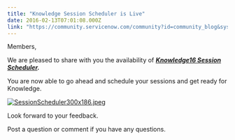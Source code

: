 ```yaml
---
title: "Knowledge Session Scheduler is Live"
date: 2016-02-13T07:01:08.000Z
link: "https://community.servicenow.com/community?id=community_blog&sys_id=a81daea5dbd0dbc01dcaf3231f96192d"
---
```

<p>Members,</p><p></p><p style="text-align: left;">We are pleased to share with you the availability of <em><strong><a title="nowledge16.servicenowevents.com/connect/mySchedule.ww" href="https://knowledge16.servicenowevents.com/connect/mySchedule.ww">Knowledge16 Session Scheduler</a>. </strong></em></p><p style="text-align: left;">You are now able to go ahead and schedule your sessions and get ready for Knowledge.</p><p><a href="https://knowledge16.servicenowevents.com/connect/mySchedule.ww"><img   alt="SessionScheduler300x186.jpeg" class="image-1 jive-image" src="de4d3486db5097049c9ffb651f9619f3.iix" style="float: none;"/></a></p><p></p><p>Look forward to your feedback.</p><p></p><p>Post a question or comment if you have any questions.</p>